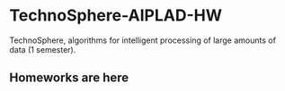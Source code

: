 # TechnoSphere-AIPLAD-HW
TechnoSphere, algorithms for intelligent processing of large amounts of data (1 semester).
## Homeworks are here

